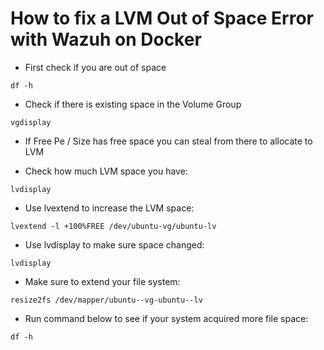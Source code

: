 # How to fix a LVM Out of Space Error with Wazuh on Docker

- First check if you are out of space

`df -h`

- Check if there is existing space in the Volume Group

`vgdisplay`


- If Free Pe / Size has free space you can steal from there to allocate to LVM

- Check how much LVM space you have:

`lvdisplay`

- Use lvextend to increase the LVM space:

`lvextend -l +100%FREE /dev/ubuntu-vg/ubuntu-lv`

- Use lvdisplay to make sure space changed:

`lvdisplay`

- Make sure to extend your file system:

`resize2fs /dev/mapper/ubuntu--vg-ubuntu--lv`

- Run command below to see if your system acquired more file space:

`df -h`


